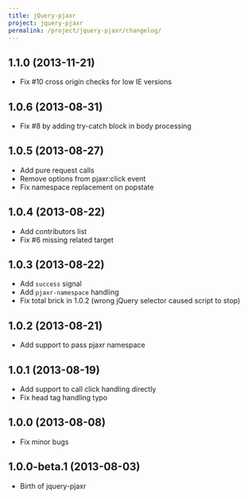 ```yaml
---
title: jQuery-pjaxr
project: jquery-pjaxr
permalink: /project/jquery-pjaxr/changelog/
---
```


## 1.1.0 (2013-11-21)

* Fix #10 cross origin checks for low IE versions

## 1.0.6 (2013-08-31)

* Fix #8 by adding try-catch block in body processing

## 1.0.5 (2013-08-27)

* Add pure request calls
* Remove options from pjaxr:click event
* Fix namespace replacement on popstate

## 1.0.4 (2013-08-22)

* Add contributors list
* Fix #6 missing related target

## 1.0.3 (2013-08-22)

* Add `success` signal
* Add `pjaxr-namespace` handling
* Fix total brick in 1.0.2 (wrong jQuery selector caused script to stop)

## 1.0.2 (2013-08-21)

* Add support to pass pjaxr namespace

## 1.0.1 (2013-08-19)

* Add support to call click handling directly
* Fix head tag handling typo

## 1.0.0 (2013-08-08)

* Fix minor bugs

## 1.0.0-beta.1 (2013-08-03)

* Birth of jquery-pjaxr
